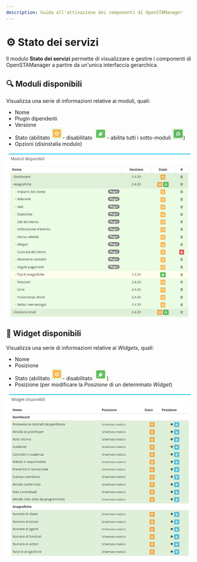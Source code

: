```yaml
---
description: Guida all'attivazione dei componenti di OpenSTAManager
---
```


# ⚙ Stato dei servizi

Il modulo **Stato dei servizi** permette di visualizzare e gestire i componenti di OpenSTAManager a partire da un'unica interfaccia gerarchica.

## 🔍 Moduli disponibili

Visualizza una serie di informazioni relative ai moduli, quali:

* Nome
* Plugin dipendenti
* Versione
* Stato (abilitato <img src="../.gitbook/assets/immagine (2).png" alt="" data-size="line">- disabilitato <img src="../.gitbook/assets/immagine (48).png" alt="" data-size="line">- abilita tutti i sotto-moduli ![](<../.gitbook/assets/immagine (12).png>))
* Opzioni (disinstalla modulo)

![](<../.gitbook/assets/immagine (38).png>)

## 👾 Widget disponibili

Visualizza una serie di informazioni relative ai _Widgets_, quali:

* Nome
* Posizione
* Stato (abilitato <img src="../.gitbook/assets/immagine (2).png" alt="" data-size="line">- disabilitato <img src="../.gitbook/assets/immagine (48).png" alt="" data-size="line">)
* Posizione (per modificare la _Posizione_ di un determinato _Widget_)

![](<../.gitbook/assets/immagine (3).png>)
